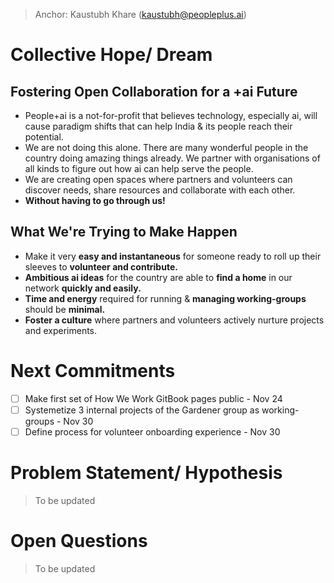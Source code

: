 > Anchor: Kaustubh Khare (kaustubh@peopleplus.ai)

# Collective Hope/ Dream
## Fostering Open Collaboration for a +ai Future
- People+ai is a not-for-profit that believes technology, especially ai, will cause paradigm shifts that can help India & its people reach their potential.
- We are not doing this alone. There are many wonderful people in the country doing amazing things already. We partner with organisations of all kinds to figure out how ai can help serve the people.
- We are creating open spaces where partners and volunteers can discover needs, share resources and collaborate with each other.
- **Without having to go through us!**

## What We're Trying to Make Happen
- Make it very **easy and instantaneous** for someone ready to roll up their sleeves to **volunteer and contribute.**
- **Ambitious ai ideas** for the country are able to **find a home** in our network **quickly and easily.**
- **Time and energy** required for running & **managing working-groups** should be **minimal.**
- **Foster a culture** where partners and volunteers actively nurture projects and experiments.

# Next Commitments
- [ ] Make first set of How We Work GitBook pages public - Nov 24
- [ ] Systemetize 3 internal projects of the Gardener group as working-groups - Nov 30
- [ ] Define process for volunteer onboarding experience - Nov 30

# Problem Statement/ Hypothesis
> To be updated

# Open Questions
> To be updated
